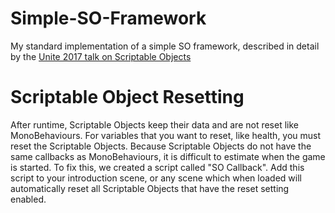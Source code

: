 # Simple-SO-Framework
My standard implementation of a simple SO framework, described in detail by the [Unite 2017 talk on Scriptable Objects](https://www.youtube.com/watch?v=raQ3iHhE_Kk)

# Scriptable Object Resetting
After runtime, Scriptable Objects keep their data and are not reset like MonoBehaviours. For variables that you want to reset, like health, you must reset the Scriptable Objects.
Because Scriptable Objects do not have the same callbacks as MonoBehaviours, it is difficult to estimate when the game is started. To fix this, we created a script called "SO Callback". Add this script to your introduction scene, or any scene which when loaded will automatically reset all Scriptable Objects that have the reset setting enabled.
